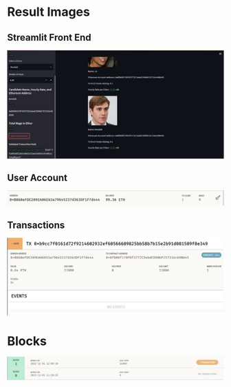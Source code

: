 # Result Images

## Streamlit Front End
![streamlit](./images/streamlit.png)

## User Account
![account](./images/account.png)

## Transactions
![transactions](./images/transactions.png)

# Blocks
![blocks](./images/blocks.png)